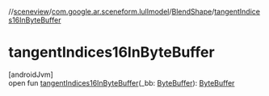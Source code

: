 //[sceneview](../../../index.md)/[com.google.ar.sceneform.lullmodel](../index.md)/[BlendShape](index.md)/[tangentIndices16InByteBuffer](tangent-indices16-in-byte-buffer.md)

# tangentIndices16InByteBuffer

[androidJvm]\
open fun [tangentIndices16InByteBuffer](tangent-indices16-in-byte-buffer.md)(_bb: [ByteBuffer](https://developer.android.com/reference/kotlin/java/nio/ByteBuffer.html)): [ByteBuffer](https://developer.android.com/reference/kotlin/java/nio/ByteBuffer.html)

